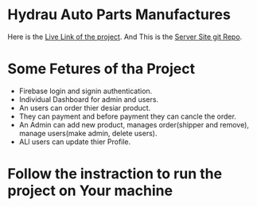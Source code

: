# Hydrau Auto Parts Manufactures

Here is the  [Live Link of the project](https://hydrau-auto-parts-manufacture.web.app/).
And This is the  [Server Site git Repo](https://github.com/programming-hero-web-course1/manufacturer-website-server-side-tanvir005).


# Some Fetures of tha Project
- Firebase login and signin authentication.
- Individual Dashboard for admin and users.
- An users can order thier desiar product.
- They can payment and before payment they can cancle the order.
- An Admin can add new product, manages order(shipper and remove), manage users(make admin, delete users).
- ALl users can update thier Profile.


# Follow the instraction to run the project on Your machine                         